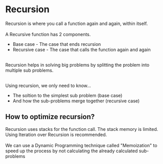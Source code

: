 # Recursion

Recursion is where you call a function again and again, within itself. <br><br>
A Recursive function has 2 components.

- Base case - The case that ends recursion
- Recursive case - The case that calls the function again and again

<br>
Recursion helps in solving big problems by splitting the problem into multiple sub problems. <br>
<br>

Using recursion, we only need to know...

- The soltion to the simplest sub problem (base case)
- And how the sub-problems merge together (recursive case)

## How to optimize recursion?

Recursion uses stacks for the function call. The stack memory is limited. Using Iteration over Recursion is recommended.<br> <br>
We can use a Dynamic Programming technique called "Memoization" to speed up the process by not calculating the already calculated sub-problems
